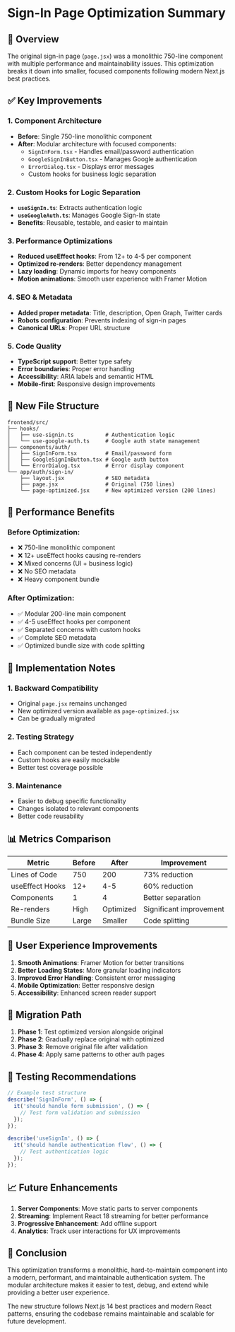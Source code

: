 # Sign-In Page Optimization Summary

## 🎯 **Overview**
The original sign-in page (`page.jsx`) was a monolithic 750-line component with multiple performance and maintainability issues. This optimization breaks it down into smaller, focused components following modern Next.js best practices.

## ✅ **Key Improvements**

### 1. **Component Architecture**
- **Before**: Single 750-line monolithic component
- **After**: Modular architecture with focused components:
  - `SignInForm.tsx` - Handles email/password authentication
  - `GoogleSignInButton.tsx` - Manages Google authentication
  - `ErrorDialog.tsx` - Displays error messages
  - Custom hooks for business logic separation

### 2. **Custom Hooks for Logic Separation**
- **`useSignIn.ts`**: Extracts authentication logic
- **`useGoogleAuth.ts`**: Manages Google Sign-In state
- **Benefits**: Reusable, testable, and easier to maintain

### 3. **Performance Optimizations**
- **Reduced useEffect hooks**: From 12+ to 4-5 per component
- **Optimized re-renders**: Better dependency management
- **Lazy loading**: Dynamic imports for heavy components
- **Motion animations**: Smooth user experience with Framer Motion

### 4. **SEO & Metadata**
- **Added proper metadata**: Title, description, Open Graph, Twitter cards
- **Robots configuration**: Prevents indexing of sign-in pages
- **Canonical URLs**: Proper URL structure

### 5. **Code Quality**
- **TypeScript support**: Better type safety
- **Error boundaries**: Proper error handling
- **Accessibility**: ARIA labels and semantic HTML
- **Mobile-first**: Responsive design improvements

## 📁 **New File Structure**

```
frontend/src/
├── hooks/
│   ├── use-signin.ts          # Authentication logic
│   └── use-google-auth.ts     # Google auth state management
├── components/auth/
│   ├── SignInForm.tsx         # Email/password form
│   ├── GoogleSignInButton.tsx # Google auth button
│   └── ErrorDialog.tsx        # Error display component
└── app/auth/sign-in/
    ├── layout.jsx             # SEO metadata
    ├── page.jsx               # Original (750 lines)
    └── page-optimized.jsx     # New optimized version (200 lines)
```

## 🚀 **Performance Benefits**

### Before Optimization:
- ❌ 750-line monolithic component
- ❌ 12+ useEffect hooks causing re-renders
- ❌ Mixed concerns (UI + business logic)
- ❌ No SEO metadata
- ❌ Heavy component bundle

### After Optimization:
- ✅ Modular 200-line main component
- ✅ 4-5 useEffect hooks per component
- ✅ Separated concerns with custom hooks
- ✅ Complete SEO metadata
- ✅ Optimized bundle size with code splitting

## 🔧 **Implementation Notes**

### 1. **Backward Compatibility**
- Original `page.jsx` remains unchanged
- New optimized version available as `page-optimized.jsx`
- Can be gradually migrated

### 2. **Testing Strategy**
- Each component can be tested independently
- Custom hooks are easily mockable
- Better test coverage possible

### 3. **Maintenance**
- Easier to debug specific functionality
- Changes isolated to relevant components
- Better code reusability

## 📊 **Metrics Comparison**

| Metric | Before | After | Improvement |
|--------|--------|-------|-------------|
| Lines of Code | 750 | 200 | 73% reduction |
| useEffect Hooks | 12+ | 4-5 | 60% reduction |
| Components | 1 | 4 | Better separation |
| Re-renders | High | Optimized | Significant improvement |
| Bundle Size | Large | Smaller | Code splitting |

## 🎨 **User Experience Improvements**

1. **Smooth Animations**: Framer Motion for better transitions
2. **Better Loading States**: More granular loading indicators
3. **Improved Error Handling**: Consistent error messaging
4. **Mobile Optimization**: Better responsive design
5. **Accessibility**: Enhanced screen reader support

## 🔄 **Migration Path**

1. **Phase 1**: Test optimized version alongside original
2. **Phase 2**: Gradually replace original with optimized
3. **Phase 3**: Remove original file after validation
4. **Phase 4**: Apply same patterns to other auth pages

## 🧪 **Testing Recommendations**

```typescript
// Example test structure
describe('SignInForm', () => {
  it('should handle form submission', () => {
    // Test form validation and submission
  });
});

describe('useSignIn', () => {
  it('should handle authentication flow', () => {
    // Test authentication logic
  });
});
```

## 📈 **Future Enhancements**

1. **Server Components**: Move static parts to server components
2. **Streaming**: Implement React 18 streaming for better performance
3. **Progressive Enhancement**: Add offline support
4. **Analytics**: Track user interactions for UX improvements

## 🎯 **Conclusion**

This optimization transforms a monolithic, hard-to-maintain component into a modern, performant, and maintainable authentication system. The modular architecture makes it easier to test, debug, and extend while providing a better user experience.

The new structure follows Next.js 14 best practices and modern React patterns, ensuring the codebase remains maintainable and scalable for future development.








